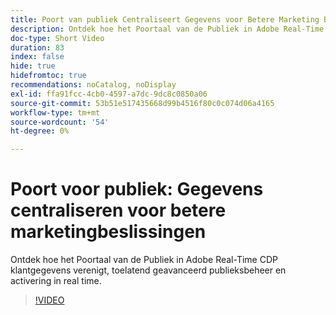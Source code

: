 ```yaml
---
title: Poort van publiek Centraliseert Gegevens voor Betere Marketing Besluiten
description: Ontdek hoe het Poortaal van de Publiek in Adobe Real-Time CDP klantgegevens verenigt, toelatend geavanceerd publieksbeheer en activering in real time.
doc-type: Short Video
duration: 83
index: false
hide: true
hidefromtoc: true
recommendations: noCatalog, noDisplay
exl-id: ffa91fcc-4cb0-4597-a7dc-9dc8c0850a06
source-git-commit: 53b51e517435668d99b4516f80c0c074d06a4165
workflow-type: tm+mt
source-wordcount: '54'
ht-degree: 0%

---
```


# Poort voor publiek: Gegevens centraliseren voor betere marketingbeslissingen

Ontdek hoe het Poortaal van de Publiek in Adobe Real-Time CDP klantgegevens verenigt, toelatend geavanceerd publieksbeheer en activering in real time.

<!-- 72_S508_3442517_82_audience-portal-centralizing-data-for-better-marketing-decisions -->
>[!VIDEO](https://video.tv.adobe.com/v/3458185/?learn=on&enablevpops=true)
